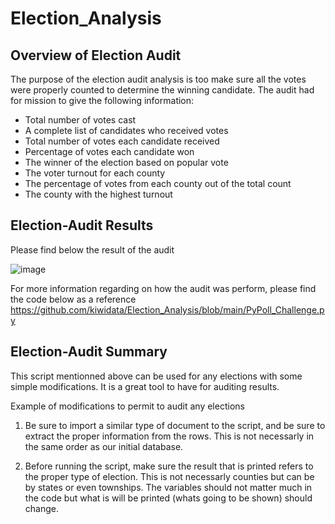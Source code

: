 # Election_Analysis

## Overview of Election Audit

The purpose of the election audit analysis is too make sure all the votes were properly counted to determine the winning candidate. The audit had for mission to give the following information:

- Total number of votes cast
- A complete list of candidates who received votes
- Total number of votes each candidate received
- Percentage of votes each candidate won
- The winner of the election based on popular vote
- The voter turnout for each county
- The percentage of votes from each county out of the total count
- The county with the highest turnout

## Election-Audit Results
Please find below the result of the audit

![image](https://user-images.githubusercontent.com/111706055/190929168-7fe93d1a-fed5-4016-b39c-64da38bc1b18.png)

For more information regarding on how the audit was perform, please find the code below as a reference
https://github.com/kiwidata/Election_Analysis/blob/main/PyPoll_Challenge.py

## Election-Audit Summary
This script mentionned above can be used for any elections with some simple modifications. It is a great tool to have for auditing results. 

Example of modifications to permit to audit any elections

1) Be sure to import a similar type of document to the script, and be sure to extract the proper information from the rows. This is not necessarly in the same order as our initial database.

2) Before running the script, make sure the result that is printed refers to the proper type of election. This is not necessarly counties but can be by states or even townships. The variables should not matter much in the code but what is will be printed (whats going to be shown) should change. 
